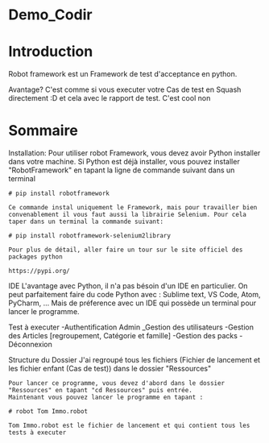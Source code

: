 # Demo_Codir

# Introduction
Robot framework est un Framework de test d'acceptance en python.

Avantage?
    C'est comme si vous executer votre Cas de test en Squash directement :D et cela avec le rapport de test.
    C'est cool non

# Sommaire
Installation:
    Pour utiliser robot Framework, vous devez avoir Python installer dans votre machine.
    Si Python est déjà installer, vous pouvez installer "RobotFramework" en tapant la ligne de commande suivant dans un terminal

    # pip install robotframework

    Ce commande instal uniquement le Framework, mais pour travailler bien convenablement il vous faut aussi la librairie Selenium. Pour cela taper dans un terminal la commande suivant:

    # pip install robotframework-selenium2library

    Pour plus de détail, aller faire un tour sur le site officiel des packages python

    https://pypi.org/


IDE
    L'avantage avec Python, il n'a pas bésoin d'un IDE en particulier.
    On peut parfaitement faire du code Python avec : Sublime text, VS Code, Atom, PyCharm, ...
    Mais de préference avec un IDE qui possède un terminal pour lancer le programme.


Test à executer
    -Authentification Admin
    _Gestion des utilisateurs
    -Gestion des Articles [regroupement, Catégorie et famille]
    -Gestion des packs
    -Déconnexion


Structure du Dossier
    J'ai regroupé tous les fichiers (Fichier de lancement et les fichier enfant (Cas de test)) dans le dossier "Ressources"

    Pour lancer ce programme, vous devez d'abord dans le dossier "Ressources" en tapant "cd Ressources" puis entrée.
    Maintenant vous pouvez lancer le programme en tapant :

    # robot Tom Immo.robot

    Tom Immo.robot est le fichier de lancement et qui contient tous les tests à executer
 